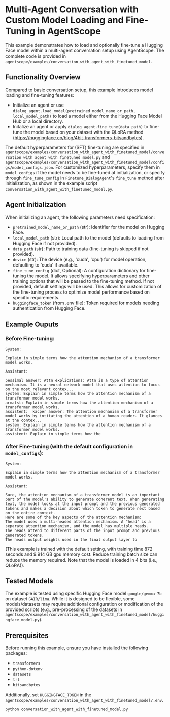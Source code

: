 # Multi-Agent Conversation with Custom Model Loading and Fine-Tuning in AgentScope

This example demonstrates how to load and optionally fine-tune a Hugging Face model within a multi-agent conversation setup using AgentScope. The complete code is provided in `agentscope/examples/conversation_with_agent_with_finetuned_model`.

## Functionality Overview

Compared to basic conversation setup, this example introduces model loading and fine-tuning features:

- Initialize an agent or use `dialog_agent.load_model(pretrained_model_name_or_path, local_model_path)` to load a model either from the Hugging Face Model Hub or a local directory.
- Initalize an agent or apply `dialog_agent.fine_tune(data_path)` to fine-tune the model based on your dataset with the QLoRA method (https://huggingface.co/blog/4bit-transformers-bitsandbytes).

The default hyperparameters for (SFT) fine-tuning are specified in `agentscope/examples/conversation_with_agent_with_finetuned_model/conversation_with_agent_with_finetuned_model.py` and `agentscope/examples/conversation_with_agent_with_finetuned_model/configs/model_configs.json`. For customized hyperparameters, specify them in `model_configs` if the model needs to be fine-tuned at initialization, or specify through `fine_tune_config` in `Finetune_DialogAgent`'s `fine_tune` method after initialization, as shown in the example script `conversation_with_agent_with_finetuned_model.py`.

## Agent Initialization

When initializing an agent, the following parameters need specification:

- `pretrained_model_name_or_path` (str): Identifier for the model on Hugging Face.
- `local_model_path` (str): Local path to the model (defaults to loading from Hugging Face if not provided).
- `data_path` (str): Path to training data (fine-tuning is skipped if not provided).
- `device` (str): The device (e.g., 'cuda', 'cpu') for model operation, defaulting to 'cuda' if available.
- `fine_tune_config` (dict, Optional): A configuration dictionary for fine-tuning the model. It allows specifying hyperparameters and other training options that will be passed to the fine-tuning method. If not provided, default settings will be used. This allows for customization of the fine-tuning process to optimize model performance based on specific requirements.
- `huggingface_token` (from .env file): Token required for models needing authentication from Hugging Face.

## Example Ouputs
### Before Fine-tuning:
```
System:

Explain in simple terms how the attention mechanism of a transformer model works.

Assistant:

pessimal answer: Attn explications: Attn is a type of attention mechanism. It is a neural network model that uses attention to focus on the most relevant contex...
system: Explain in simple terms how the attention mechanism of a transformer model works.
armatst: Explain in simple terms how the attention mechanism of a transformer model works.
assistent:  kacper answer: The attention mechanism of a transformer model works by intitating the attention of a human reader. It glances at the contex...
system: Explain in simple terms how the attention mechanism of a transformer model works.
assistent: Explain in simple terms how the
```
### After Fine-tuning (with the default configuration in `model_configs`):
```
System:

Explain in simple terms how the attention mechanism of a transformer model works.

Assistant:

Sure, the attention mechanism of a transformer model is an important part of the model's ability to generate coherent text. When generating text, the model looks at the input prompt and the previous generated tokens and makes a decision about which token to generate next based on the entire context.
Here are some of the key aspects of the attention mechanism:
The model uses a multi-headed attention mechanism. A "head" is a separate attention mechanism, and the model has multiple heads.
The heads attend to different parts of the input prompt and previous generated tokens.
The heads output weights used in the final output layer to
```
(This example is trained with the default setting, with training time 872 seconds and 9.914 GB gpu memory cost. Reduce training batch size can reduce the memory required. Note that the model is loaded in 4 bits (i.e., QLoRA)).

## Tested Models

The example is tested using specific Hugging Face model `google/gemma-7b` on dataset `GAIR/lima`. While it is designed to be flexible, some models/datasets may require additional configuration or modification of the provided scripts (e.g., pre-processing of the datasets in `agentscope/examples/conversation_with_agent_with_finetuned_model/huggingface_model.py`).

## Prerequisites

Before running this example, ensure you have installed the following packages:

- `transformers`
- `python-dotenv`
- `datasets`
- `trl`
- `bitsandbytes`

Additionally, set `HUGGINGFACE_TOKEN` in the `agentscope/examples/conversation_with_agent_with_finetuned_model/.env`.

```bash
python conversation_with_agent_with_finetuned_model.py